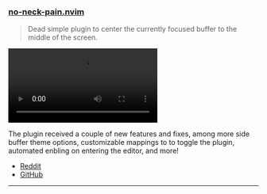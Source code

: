 
<h3 id="update-no-neck-pain.nvim">
  <a href="#update-no-neck-pain.nvim">
    <span class="icon-text">
      <span class="icon">
        <i class="fa-solid fa-book"></i>
      </span>
    </span>
    <span>no-neck-pain.nvim</span>
  </a>
</h3>

> Dead simple plugin to center the currently focused buffer to the middle of the screen. 

<video controls>
  <source
    src="https://user-images.githubusercontent.com/20689156/207925631-deb043f4-4263-4a29-9851-f90558eea228.mp4"
  >
</video>

The plugin received a couple of new features and fixes, among more side buffer theme options, customizable mappings to
to toggle the plugin, automated enbling on entering the editor, and more!

- [Reddit](https://www.reddit.com/r/neovim/comments/zzbw43/update_noneckpainnvim_dead_simple_plugin_to/)
- [GitHub](https://github.com/shortcuts/no-neck-pain.nvim)

---
